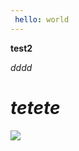 ```yaml
---
 hello: world
---
```

**test2**

_dddd_

# _tetete_

![](https://plus.unsplash.com/premium_photo-1699382168474-84c1ce570430?q=80&w=2946&auto=format&fit=crop&ixlib=rb-4.0.3&ixid=M3wxMjA3fDB8MHxwaG90by1wYWdlfHx8fGVufDB8fHx8fA%3D%3D)